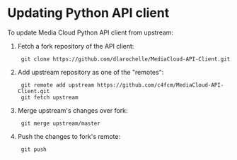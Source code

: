 # Updating Python API client

To update Media Cloud Python API client from upstream:

1. Fetch a fork repository of the API client:

        git clone https://github.com/dlarochelle/MediaCloud-API-Client.git

2. Add upstream repository as one of the "remotes":

        git remote add upstream https://github.com/c4fcm/MediaCloud-API-Client.git
        git fetch upstream

3. Merge upstream's changes over fork:

        git merge upstream/master

4. Push the changes to fork's remote:

        git push
